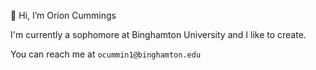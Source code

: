 👋 Hi, I’m Orion Cummings

I'm currently a sophomore at Binghamton University and I like to create.

You can reach me at ```ocummin1@binghamton.edu```




<!---
OrionCummings/OrionCummings is a ✨ special ✨ repository because its `README.md` (this file) appears on your GitHub profile.
You can click the Preview link to take a look at your changes.
--->
